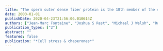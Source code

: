 ```yaml
---
title: "The sperm outer dense fiber protein is the 10th member of the superfamily of mammalian small stress proteins"
date: 2003-01-01
publishDate: 2020-04-23T21:56:06.010614Z
authors: ["Jean-Marc Fontaine", "Joshua S Rest", "Michael J Welsh", "Rainer Benndorf"]
publication_types: ["2"]
abstract: ""
featured: false
publication: "*Cell stress & chaperones*"
---
```


